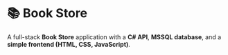 # 📚 Book Store

A full-stack **Book Store** application with a **C# API**, **MSSQL database**, and a **simple frontend (HTML, CSS, JavaScript)**.